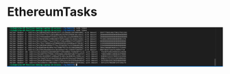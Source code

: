 # EthereumTasks
![alt text](https://github.com/Richa-iitr/EthereumTasks/blob/master/output.png?raw=true)
